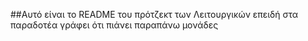 ##Αυτό είναι το README του πρότζεκτ των Λειτουργικών επειδή στα παραδοτέα γράφει ότι πιάνει παραπάνω μονάδες
